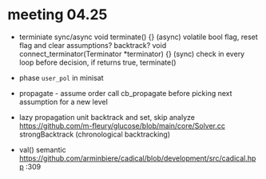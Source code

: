 # meeting 04.25

- terminiate sync/async
  void terminate() {}
  (async) volatile bool flag, reset flag and clear assumptions? backtrack?
  void connect_terminator(Terminator *terminator) {}
  (sync) check in every loop before decision, if returns true, terminate()

- phase
  `user_pol` in minisat

- propagate - assume order
  call cb_propagate before picking next assumption for a new level

- lazy propagation unit
  backtrack and set, skip analyze
  https://github.com/m-fleury/glucose/blob/main/core/Solver.cc strongBacktrack (chronological backtracking)

- val() semantic
  https://github.com/arminbiere/cadical/blob/development/src/cadical.hpp :309
